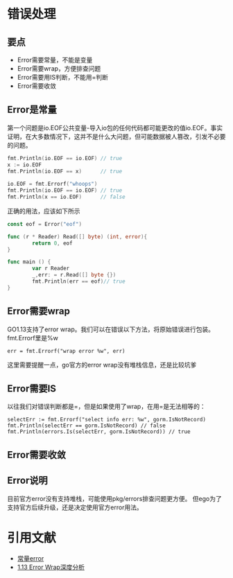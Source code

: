 # 错误处理
## 要点
* Error需要常量，不能是变量
* Error需要wrap，方便排查问题
* Error需要用IS判断，不能用=判断
* Error需要收敛

## Error是常量
第一个问题是io.EOF公共变量-导入io包的任何代码都可能更改的值io.EOF。事实证明，在大多数情况下，这并不是什么大问题，但可能数据被人篡改，引发不必要的问题。
```go
fmt.Println(io.EOF == io.EOF) // true
x := io.EOF
fmt.Println(io.EOF == x)      // true
	
io.EOF = fmt.Errorf("whoops")
fmt.Println(io.EOF == io.EOF) // true
fmt.Println(x == io.EOF)      // false
```

正确的用法，应该如下所示
```go
const eof = Error("eof")

func (r * Reader) Read([] byte) (int, error){ 
        return 0, eof 
} 

func main () { 
        var r Reader 
        _,err: = r.Read([] byte {})
        fmt.Println(err == eof)// true 
}
```

## Error需要wrap
GO1.13支持了error wrap。我们可以在错误以下方法，将原始错误进行包装。fmt.Errorf里是%w
```
err = fmt.Errorf("wrap error %w", err)
```
这里需要提醒一点，go官方的error wrap没有堆栈信息，还是比较坑爹

## Error需要IS
以往我们对错误判断都是=，但是如果使用了wrap，在用=是无法相等的：
```
selectErr := fmt.Errorf("select info err: %w", gorm.IsNotRecord)
fmt.Println(selectErr == gorm.IsNotRecord) // false
fmt.Println(errors.Is(selectErr, gorm.IsNotRecord)) // true
```

## Error需要收敛

## Error说明
目前官方error没有支持堆栈，可能使用pkg/errors排查问题更方便。
但ego为了支持官方后续升级，还是决定使用官方error用法。

# 引用文献
* [常量error](https://dave.cheney.net/2016/04/07/constant-errors)
* [1.13 Error Wrap深度分析](https://www.cnblogs.com/sunsky303/p/11571440.html)
